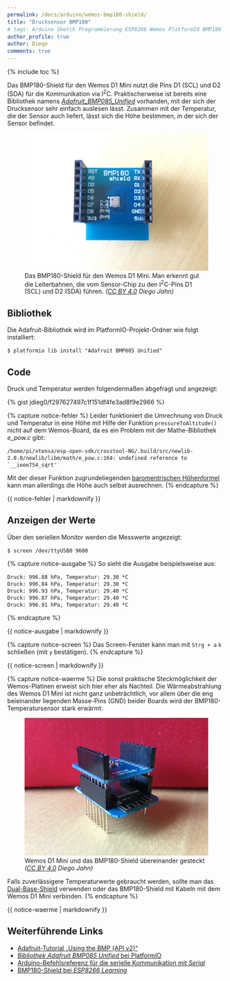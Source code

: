 ```yaml
---
permalink: /docs/arduino/wemos-bmp180-shield/
title: "Drucksensor BMP180"
# tags: Arduino Sketch Programmierung ESP8266 Wemos PlatformIO BMP180
author_profile: true
author: Diego
comments: true
---
```

{% include toc %}

Das BMP180-Shield für den Wemos D1 Mini nutzt die Pins D1 (SCL) und D2 (SDA) für die Kommunikation via I<sup>2</sup>C. Praktischerweise ist bereits eine Bibliothek namens [*Adafruit_BMP085_Unified*](https://github.com/adafruit/Adafruit_BMP085_Unified) vorhanden, mit der sich der Drucksensor sehr einfach auslesen lässt. Zusammen mit der Temperatur, die der Sensor auch liefert, lässt sich die Höhe bestimmen, in der sich der Sensor befindet.

<figure>
    <a href="/assets/images/docs/wemos-d1-mini_bmp180-shield.jpg"><img src="/assets/images/docs/wemos-d1-mini_bmp180-shield.jpg" alt="Foto des BMP180-Shields."></a>
    <figcaption>
        Das BMP180-Shield für den Wemos D1 Mini. Man erkennt gut die Leiterbahnen, die vom Sensor-Chip zu den I<sup>2</sup>C-Pins D1 (SCL) und D2 (SDA) führen. <i>(<a href="https://creativecommons.org/licenses/by/4.0/">CC BY 4.0</a> Diego Jahn)</i>
    </figcaption>
</figure>

## Bibliothek

Die Adafruit-Bibliothek wird im PlatformIO-Projekt-Ordner wie folgt installiert:

    $ platformio lib install "Adafruit BMP085 Unified"

## Code

Druck und Temperatur werden folgendermaßen abgefragt und angezeigt:

{% gist jdieg0/f297627497c1f151df4fe3ad8f9e2966 %}

{% capture notice-fehler %}
Leider funktioniert die Umrechnung von Druck und Temperatur in eine Höhe mit Hilfe der Funktion ```pressureToAltitude()``` nicht auf dem Wemos-Board, da es ein Problem mit der Mathe-Bibliothek *e_pow.c* gibt:

```
/home/pi/xtensa/esp-open-sdk/crosstool-NG/.build/src/newlib-2.0.0/newlib/libm/math/e_pow.c:164: undefined reference to `__ieee754_sqrt'
```

Mit der dieser Funktion zugrundeliegenden [baromentrischen Höhenformel](https://de.wikipedia.org/wiki/Barometrische_Höhenformel) kann man allerdings die Höhe auch selbst ausrechnen.
{% endcapture %}
<div class="notice">
    {{ notice-fehler | markdownify }}
</div>

## Anzeigen der Werte

Über den seriellen Monitor werden die Messwerte angezeigt:

    $ screen /dev/ttyUSB0 9600

{% capture notice-ausgabe %}
So sieht die Ausgabe beispielsweise aus:

```
Druck: 996.88 hPa, Temperatur: 29.30 *C
Druck: 996.84 hPa, Temperatur: 29.30 *C
Druck: 996.93 hPa, Temperatur: 29.40 *C
Druck: 996.87 hPa, Temperatur: 29.40 *C
Druck: 996.91 hPa, Temperatur: 29.40 *C
```
{% endcapture %}
<div class="notice--success">
	{{ notice-ausgabe | markdownify }}
</div>

{% capture notice-screen %}
Das Screen-Fenster kann man mit ```Strg + a``` ```k``` schließen (mit ```y``` bestätigen).
{% endcapture %}
<div class="notice--info">
	{{ notice-screen | markdownify }}
</div>

{% capture notice-waerme %}
Die sonst praktische Steckmöglichkeit der Wemos-Platinen erweist sich hier eher als Nachteil. Die Wärmeabstrahlung des Wemos D1 Mini ist nicht ganz unbeträchtlich, vor allem über die eng beieinander liegenden Masse-Pins (GND) beider Boards wird der BMP180-Temperatursensor stark erwärmt.

<figure>
    <a href="/assets/images/docs/wemos-d1-mini_bmp180-shield_gesteckt.jpg"><img src="/assets/images/docs/wemos-d1-mini_bmp180-shield_gesteckt.jpg" alt="Foto des BMP180-Shields zusammengesteckt mit einem Wemos D1 Mini"></a>
    <figcaption>
       Wemos D1 Mini und das BMP180-Shield übereinander gesteckt <i>(<a href="https://creativecommons.org/licenses/by/4.0/">CC BY 4.0</a> Diego Jahn)</i>
    </figcaption>
</figure>

Falls zuverlässigere Temperaturwerte gebraucht werden, sollte man das [Dual-Base-Shield](https://wiki.wemos.cc/products:d1_mini_shields:dual_base) verwenden oder das BMP180-Shield mit Kabeln mit dem Wemos D1 Mini verbinden.
{% endcapture %}
<div class="notice--warning">
	{{ notice-waerme | markdownify }}
</div>

## Weiterführende Links

- [Adafruit-Tutorial „Using the BMP (API v2)“](https://learn.adafruit.com/bmp085/using-the-bmp085-api-v2)
- [*Bibliothek Adafruit BMP085 Unified* bei PlatformIO](http://platformio.org/lib/show/16/Adafruit%20BMP085%20Unified)
- [Arduino-Befehlsreferenz für die serielle Kommunikation mit *Serial*](https://www.arduino.cc/en/Reference/Serial)
- [BMP180-Shield bei *ESP8266 Learning*](http://www.esp8266learning.com/wemos-mini-bmp180-shield.php)

